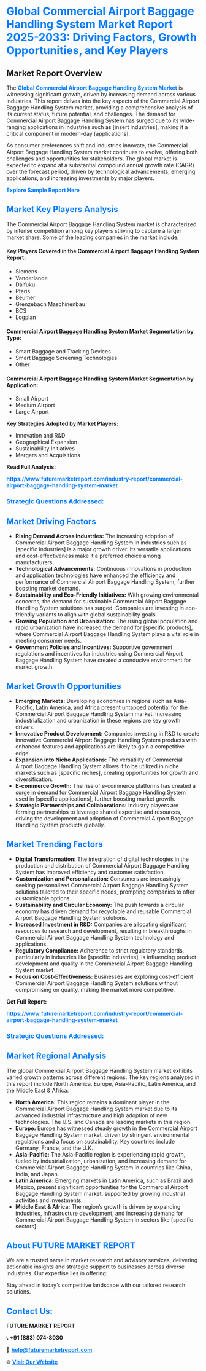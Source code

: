 <h1 style="color: #007BFF;">Global Commercial Airport Baggage Handling System Market Report 2025-2033: Driving Factors, Growth Opportunities, and Key Players</h1>

<section id="overview">
<h2>Market Report Overview</h2>
<p>The <a href="https://www.futuremarketreport.com/industry-report/commercial-airport-baggage-handling-system-market" style="color: #007BFF; text-decoration: none;"><strong>Global Commercial Airport Baggage Handling System Market</strong></a> is witnessing significant growth, driven by increasing demand across various industries. This report delves into the key aspects of the Commercial Airport Baggage Handling System market, providing a comprehensive analysis of its current status, future potential, and challenges. The demand for Commercial Airport Baggage Handling System has surged due to its wide-ranging applications in industries such as [insert industries], making it a critical component in modern-day [applications].</p>
<p>As consumer preferences shift and industries innovate, the Commercial Airport Baggage Handling System market continues to evolve, offering both challenges and opportunities for stakeholders. The global market is expected to expand at a substantial compound annual growth rate (CAGR) over the forecast period, driven by technological advancements, emerging applications, and increasing investments by major players.</p>
</section>

<section id="overview">
<p><a href="https://www.futuremarketreport.com/request-sample/reportId=50725" style="color: #007BFF; text-decoration: none;"><strong>Explore Sample Report Here</strong></a></p>
</section>

<section id="key-players">
<h2 style="color: #007BFF;">Market Key Players Analysis</h2>
<p>The Commercial Airport Baggage Handling System market is characterized by intense competition among key players striving to capture a larger market share. Some of the leading companies in the market include:</p>
<h4>Key Players Covered in the Commercial Airport Baggage Handling System Report:</h4>
<ul><li>Siemens</li><li>Vanderlande</li><li>Daifuku</li><li>Pteris</li><li>Beumer</li><li>Grenzebach Maschinenbau</li><li>BCS</li><li>Logplan</li></ul>
<h4>Commercial Airport Baggage Handling System Market Segmentation by Type:</h4>
<ul><li>Smart Baggage and Tracking Devices</li><li>Smart Baggage Screening Technologies</li><li>Other</li></ul>

<h4>Commercial Airport Baggage Handling System Market Segmentation by Application:</h4>
<ul><li>Small Airport</li><li>Medium Airport</li><li>Large Airport</li></ul>
<p><strong>Key Strategies Adopted by Market Players:</strong></p>
<ul>
<li>Innovation and R&D</li>
<li>Geographical Expansion</li>
<li>Sustainability Initiatives</li>
<li>Mergers and Acquisitions</li>
</ul>
</section>

<section>
<p><strong>Read Full Analysis: </strong></p><a href="https://www.futuremarketreport.com/industry-report/commercial-airport-baggage-handling-system-market" style="color: #007BFF; text-decoration: none;"><strong>https://www.futuremarketreport.com/industry-report/commercial-airport-baggage-handling-system-market</strong></a>
<h3 style="color: #007BFF;">Strategic Questions Addressed:</h3>
</section>

<section id="driving-factors">
<h2 style="color: #007BFF;">Market Driving Factors</h2>
<ul>
<li><strong>Rising Demand Across Industries:</strong> The increasing adoption of Commercial Airport Baggage Handling System in industries such as [specific industries] is a major growth driver. Its versatile applications and cost-effectiveness make it a preferred choice among manufacturers.</li>
<li><strong>Technological Advancements:</strong> Continuous innovations in production and application technologies have enhanced the efficiency and performance of Commercial Airport Baggage Handling System, further boosting market demand.</li>
<li><strong>Sustainability and Eco-Friendly Initiatives:</strong> With growing environmental concerns, the demand for sustainable Commercial Airport Baggage Handling System solutions has surged. Companies are investing in eco-friendly variants to align with global sustainability goals.</li>
<li><strong>Growing Population and Urbanization:</strong> The rising global population and rapid urbanization have increased the demand for [specific products], where Commercial Airport Baggage Handling System plays a vital role in meeting consumer needs.</li>
<li><strong>Government Policies and Incentives:</strong> Supportive government regulations and incentives for industries using Commercial Airport Baggage Handling System have created a conducive environment for market growth.</li>
</ul>
</section>

<section id="growth-opportunities">
<h2 style="color: #007BFF;">Market Growth Opportunities</h2>
<ul>
<li><strong>Emerging Markets:</strong> Developing economies in regions such as Asia-Pacific, Latin America, and Africa present untapped potential for the Commercial Airport Baggage Handling System market. Increasing industrialization and urbanization in these regions are key growth drivers.</li>
<li><strong>Innovative Product Development:</strong> Companies investing in R&D to create innovative Commercial Airport Baggage Handling System products with enhanced features and applications are likely to gain a competitive edge.</li>
<li><strong>Expansion into Niche Applications:</strong> The versatility of Commercial Airport Baggage Handling System allows it to be utilized in niche markets such as [specific niches], creating opportunities for growth and diversification.</li>
<li><strong>E-commerce Growth:</strong> The rise of e-commerce platforms has created a surge in demand for Commercial Airport Baggage Handling System used in [specific applications], further boosting market growth.</li>
<li><strong>Strategic Partnerships and Collaborations:</strong> Industry players are forming partnerships to leverage shared expertise and resources, driving the development and adoption of Commercial Airport Baggage Handling System products globally.</li>
</ul>
</section>

<section id="trending-factors">
<h2 style="color: #007BFF;">Market Trending Factors</h2>
<ul>
<li><strong>Digital Transformation:</strong> The integration of digital technologies in the production and distribution of Commercial Airport Baggage Handling System has improved efficiency and customer satisfaction.</li>
<li><strong>Customization and Personalization:</strong> Consumers are increasingly seeking personalized Commercial Airport Baggage Handling System solutions tailored to their specific needs, prompting companies to offer customizable options.</li>
<li><strong>Sustainability and Circular Economy:</strong> The push towards a circular economy has driven demand for recyclable and reusable Commercial Airport Baggage Handling System solutions.</li>
<li><strong>Increased Investment in R&D:</strong> Companies are allocating significant resources to research and development, resulting in breakthroughs in Commercial Airport Baggage Handling System technology and applications.</li>
<li><strong>Regulatory Compliance:</strong> Adherence to strict regulatory standards, particularly in industries like [specific industries], is influencing product development and quality in the Commercial Airport Baggage Handling System market.</li>
<li><strong>Focus on Cost-Effectiveness:</strong> Businesses are exploring cost-efficient Commercial Airport Baggage Handling System solutions without compromising on quality, making the market more competitive.</li>
</ul>
</section>

<section>
<p><strong>Get Full Report: </strong></p><a href="https://www.futuremarketreport.com/industry-report/commercial-airport-baggage-handling-system-market" style="color: #007BFF; text-decoration: none;"><strong>https://www.futuremarketreport.com/industry-report/commercial-airport-baggage-handling-system-market</strong></a>
<h3 style="color: #007BFF;">Strategic Questions Addressed:</h3>
</section>


<section id="regional-analysis">
<h2 style="color: #007BFF;">Market Regional Analysis</h2>
<p>The global Commercial Airport Baggage Handling System market exhibits varied growth patterns across different regions. The key regions analyzed in this report include North America, Europe, Asia-Pacific, Latin America, and the Middle East & Africa:</p>
<ul>
<li><strong>North America:</strong> This region remains a dominant player in the Commercial Airport Baggage Handling System market due to its advanced industrial infrastructure and high adoption of new technologies. The U.S. and Canada are leading markets in this region.</li>
<li><strong>Europe:</strong> Europe has witnessed steady growth in the Commercial Airport Baggage Handling System market, driven by stringent environmental regulations and a focus on sustainability. Key countries include Germany, France, and the U.K.</li>
<li><strong>Asia-Pacific:</strong> The Asia-Pacific region is experiencing rapid growth, fueled by industrialization, urbanization, and increasing demand for Commercial Airport Baggage Handling System in countries like China, India, and Japan.</li>
<li><strong>Latin America:</strong> Emerging markets in Latin America, such as Brazil and Mexico, present significant opportunities for the Commercial Airport Baggage Handling System market, supported by growing industrial activities and investments.</li>
<li><strong>Middle East & Africa:</strong> The region’s growth is driven by expanding industries, infrastructure development, and increasing demand for Commercial Airport Baggage Handling System in sectors like [specific sectors].</li>
</ul>
</section>

<footer>
<h2 style="color: #007BFF;">About FUTURE MARKET REPORT</h2>
<p>We are a trusted name in market research and advisory services, delivering actionable insights and strategic support to businesses across diverse industries. Our expertise lies in offering:</p>

<p>Stay ahead in today’s competitive landscape with our tailored research solutions.</p>

<h2 style="color: #007BFF;">Contact Us:</h2>
<p><strong>FUTURE MARKET REPORT</strong></p>
<p>📞 <strong>+91 (883) 074-8030</strong></p>
<p>📧 <strong><a href="mailto:help@futuremarketreport.com" style="color: #007BFF;">help@futuremarketreport.com</a></strong></p>
<p>🌐 <strong><a href="https://www.futuremarketreport.com/" style="color: #007BFF;">Visit Our Website</a></strong></p>
</footer>